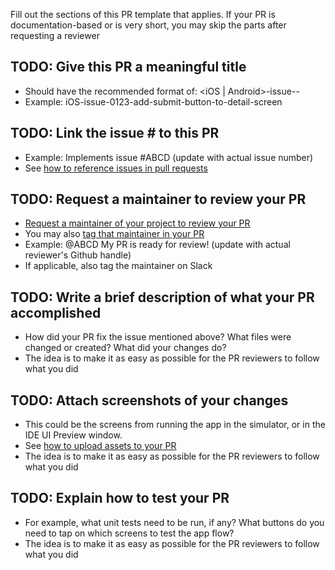 Fill out the sections of this PR template that applies.
If your PR is documentation-based or is very short, you may skip the parts after requesting a reviewer

## TODO: Give this PR a meaningful title
* Should have the recommended format of:
<iOS | Android>-issue-<issue number>-<issue-description-in-kebab-case-format>
* Example: iOS-issue-0123-add-submit-button-to-detail-screen

## TODO: Link the issue # to this PR
* Example: Implements issue #ABCD (update with actual issue number)
* See [how to reference issues in pull requests](https://docs.github.com/en/get-started/writing-on-github/getting-started-with-writing-and-formatting-on-github/basic-writing-and-formatting-syntax#referencing-issues-and-pull-requests)

## TODO: Request a maintainer to review your PR
* [Request a maintainer of your project to review your PR](https://docs.github.com/en/pull-requests/collaborating-with-pull-requests/proposing-changes-to-your-work-with-pull-requests/requesting-a-pull-request-review)
* You may also [tag that maintainer in your PR](https://docs.github.com/en/get-started/writing-on-github/getting-started-with-writing-and-formatting-on-github/basic-writing-and-formatting-syntax#mentioning-people-and-teams)
* Example: @ABCD My PR is ready for review! (update with actual reviewer's Github handle)
* If applicable, also tag the maintainer on Slack

## TODO: Write a brief description of what your PR accomplished
* How did your PR fix the issue mentioned above? What files were changed or created? What did your changes do?
* The idea is to make it as easy as possible for the PR reviewers to follow what you did

## TODO: Attach screenshots of your changes
* This could be the screens from running the app in the simulator, or in the IDE UI Preview window.
* See [how to upload assets to your PR](https://docs.github.com/en/get-started/writing-on-github/getting-started-with-writing-and-formatting-on-github/basic-writing-and-formatting-syntax#uploading-assets)
* The idea is to make it as easy as possible for the PR reviewers to follow what you did

## TODO: Explain how to test your PR
* For example, what unit tests need to be run, if any? What buttons do you need to tap on which screens to test the app flow?
* The idea is to make it as easy as possible for the PR reviewers to follow what you did
